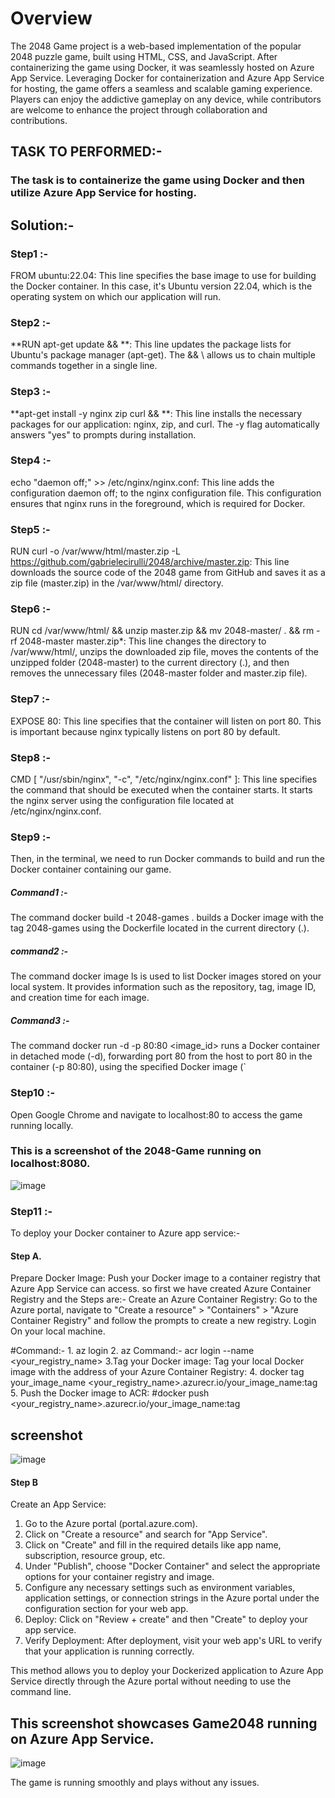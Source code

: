 # Overview

The 2048 Game project is a web-based implementation of the popular 2048 puzzle game, built using HTML, CSS, and JavaScript. After containerizing the game using Docker, it was seamlessly hosted on Azure App Service. Leveraging Docker for containerization and Azure App Service for hosting, the game offers a seamless and scalable gaming experience. Players can enjoy the addictive gameplay on any device, while contributors are welcome to enhance the project through collaboration and contributions.

## TASK TO PERFORMED:-
### The task is to containerize the game using Docker and then utilize Azure App Service for hosting.

## Solution:- 

### Step1 :- 
FROM ubuntu:22.04: This line specifies the base image to use for building the Docker container. In this case, it's Ubuntu version 22.04, which is the operating system on which our application will run.

### Step2 :- 
**RUN apt-get update && **: This line updates the package lists for Ubuntu's package manager (apt-get). The && \ allows us to chain multiple commands together in a single line.

### Step3 :- 
**apt-get install -y nginx zip curl && **: This line installs the necessary packages for our application: nginx, zip, and curl. The -y flag automatically answers "yes" to prompts during installation.

### Step4 :- 
echo "daemon off;" >> /etc/nginx/nginx.conf: This line adds the configuration daemon off; to the nginx configuration file. This configuration ensures that nginx runs in the foreground, which is required for Docker.

### Step5 :- 
RUN curl -o /var/www/html/master.zip -L https://github.com/gabrielecirulli/2048/archive/master.zip: This line downloads the source code of the 2048 game from GitHub and saves it as a zip file (master.zip) in the /var/www/html/ directory.

### Step6 :- 
RUN cd /var/www/html/ && unzip master.zip && mv 2048-master/ . && rm -rf 2048-master master.zip*: This line changes the directory to /var/www/html/, unzips the downloaded zip file, moves the contents of the unzipped folder (2048-master) to the current directory (.), and then removes the unnecessary files (2048-master folder and master.zip file).

### Step7 :- 
EXPOSE 80: This line specifies that the container will listen on port 80. This is important because nginx typically listens on port 80 by default.

### Step8 :- 
CMD [ "/usr/sbin/nginx", "-c", "/etc/nginx/nginx.conf" ]: This line specifies the command that should be executed when the container starts. It starts the nginx server using the configuration file located at /etc/nginx/nginx.conf.

### Step9 :- 

Then, in the terminal, we need to run Docker commands to build and run the Docker container containing our game.

##### Command1 :-
The command docker build -t 2048-games . builds a Docker image with the tag 2048-games using the Dockerfile located in the current directory (.).

##### command2 :-
The command docker image ls is used to list Docker images stored on your local system. It provides information such as the repository, tag, image ID, and creation time for each image.

##### Command3 :-
The command docker run -d -p 80:80 <image_id> runs a Docker container in detached mode (-d), forwarding port 80 from the host to port 80 in the container (-p 80:80), using the specified Docker image (`

### Step10 :- 
Open Google Chrome and navigate to localhost:80 to access the game running locally.

### This is a screenshot of the 2048-Game running on localhost:8080.

![image](https://github.com/satyamaatmdeep10/Game-2048/assets/137147966/0219d5f4-b2a5-42ff-936c-3e4b69502069)


### Step11 :-
 To deploy your Docker container to Azure app service:- 
 
 #### Step A. 
 Prepare Docker Image: Push your Docker image to a container registry that Azure App Service can access. so first we have created Azure Container Registry and the Steps are:- 
 Create an Azure Container Registry: Go to the Azure portal, navigate to "Create a resource" > "Containers" > "Azure Container Registry" and follow the prompts to create a new registry.
 Login On your local machine.
 
#Command:- 1. az login
 2. az Command:- acr login --name <your_registry_name> 
 3.Tag your Docker image: Tag your local Docker image with the address of your Azure Container Registry:
 4. docker tag your_image_name <your_registry_name>.azurecr.io/your_image_name:tag
 5. Push the Docker image to ACR: #docker push <your_registry_name>.azurecr.io/your_image_name:tag

## screenshot

![image](https://github.com/satyamaatmdeep10/Game-2048/assets/137147966/841158c4-ffd1-4334-999f-1a5b3ae23e5b)

#### Step B
Create an App Service:
1) Go to the Azure portal (portal.azure.com).
2) Click on "Create a resource" and search for "App Service".
3) Click on "Create" and fill in the required details like app name, subscription, resource group, etc.
4) Under "Publish", choose "Docker Container" and select the appropriate options for your container registry and image.
5) Configure any necessary settings such as environment variables, application settings, or connection strings in the Azure portal under the configuration section for your web app.
6) Deploy: Click on "Review + create" and then "Create" to deploy your app service.
7) Verify Deployment: After deployment, visit your web app's URL to verify that your application is running correctly.
   
This method allows you to deploy your Dockerized application to Azure App Service directly through the Azure portal without needing to use the command line.

## This screenshot showcases Game2048 running on Azure App Service.

![image](https://github.com/satyamaatmdeep10/Game-2048/assets/137147966/3a656e0e-d5b7-4e78-94c9-9dd19a369ef8)


The game is running smoothly and plays without any issues.









